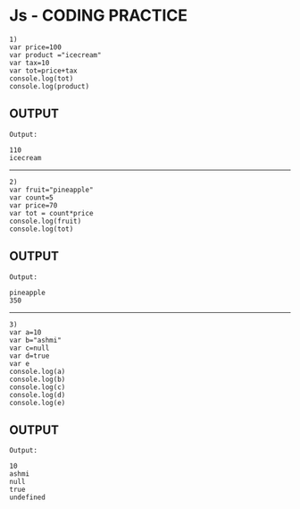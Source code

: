 # Js - CODING PRACTICE

```
1)
var price=100
var product ="icecream"
var tax=10
var tot=price+tax
console.log(tot)
console.log(product)
```
## OUTPUT
```
Output:

110
icecream
```
_________________________________________________________________________
```
2)
var fruit="pineapple"
var count=5
var price=70
var tot = count*price
console.log(fruit)
console.log(tot)
```
## OUTPUT
```
Output:

pineapple
350
```
_________________________________________________________________________
```
3)
var a=10
var b="ashmi"
var c=null
var d=true
var e
console.log(a)
console.log(b)
console.log(c)
console.log(d)
console.log(e)
```
## OUTPUT
```
Output:

10
ashmi
null
true
undefined
```
